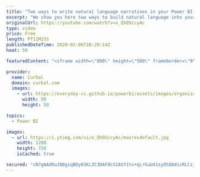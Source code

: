 ```yaml
---
title: "Two ways to write natural language narratives in your Power BI reports"
excerpt: "We show you here two ways to build natural language into your Power BI reports: 1. Using Narrative science custom visual: https://powerbi.narrativescience.com/welcome  2. Create the natural language using measures  If you want to use Narrative Science service for Google Analytics, here is the link: https://www.narrativescience.com/quill-engage"
originalUrl: https://youtube.com/watch?v=o_Qh0SccyAc
type: video
price: Free
length: PT11M25S
publishedDateTime: 2020-02-06T10:28:14Z
heat: 50

featuredContent: "<iframe width=\"800\" height=\"500\" frameborder=\"0\" src=\"https://www.youtube.com/embed/o_Qh0SccyAc\" allow=\"accelerometer; autoplay; encrypted-media; gyroscope; picture-in-picture\" allowfullscreen></iframe>"

provider:
  name: Curbal
  domain: curbal.com
  images:
    - url: https://everyday-cc.github.io/powerbi/assets/images/organizations/curbal.com-50x50.jpg
      width: 50
      height: 50

topics:
  - Power BI

images:
  - url: https://i.ytimg.com/vi/o_Qh0SccyAc/maxresdefault.jpg
    width: 1280
    height: 720
    isCached: true

secured: "cN7gAAd0uJQ0giqBDy6SKLZC3DAFdcS1ASY1tv+qLrGuU41syOSQ6dicRLCzjV/QxyvjRctFkY+v/uTRiT0hV9+0+nFoNZoq1yhJ03llUcO+FcOhU/O/xL/RtACkE79Cm3FBd0z/UGPpXRFrhbSSDWM20UJt1qSBtR1cxjT13PPo5mVG297mKMjvNgYpgFUBFF1m+R8WfdHFARP5OXCYb2F1jHgDZ2PW7GsYrFO51KxaUYhCJ1DLJFdhrSoub/YXifJZpyLyyIFIjz7hDJz7S7QOKpO3K7u1+XB/xkNled73RNpMWQ314DyqIn0peXbS8o3NN1ertDT8KFmOWjUHAsI+HD70BRcIdEfU9+8WwVnuXF4LrTwRwdKERJ09yP3lyOcFAQqszsao7nQUF2RQWeEDTNf5tBr5itqPkYQjdZY=;t7EaD7LCWZhpoLxnD/7bNw=="
---
```



